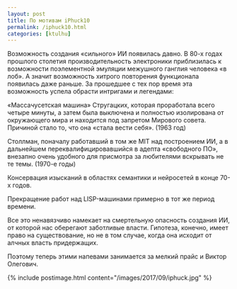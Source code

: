 ```yaml
---
layout: post
title: По мотивам iPhuck10
permalink: /iphuck10.html
categories: [ktulhu]
---
```


Возможность создания «сильного» ИИ появилась давно. В 80-х годах прошлого столетия производительность электроники приблизилась к возможности поэлементной эмуляции межушного ганглия человека «в лоб». А значит возможность хитрого повторения функционала появилась даже раньше. За прошедшее с тех пор время эта возможность успела обрасти интригами и легендами:

«Массачусетская машина» Стругацких, которая проработала всего четыре минуты, а затем была выключена и полностью изолирована от окружающего мира и находится под запретом Мирового совета. Причиной стало то, что она «стала вести себя». (1963 год)

Столлман, поначалу работавший в том же MIT над построением ИИ, а в дальнейшем переквалифицировавшийся в адепта «свободного ПО», внезапно очень удобного для присмотра за любителями вскрывать не те темы. (1970-е годы)

Консервация изысканий в областях семантики и нейросетей в конце 70-х годов.

Прекращение работ над LISP-машинами примерно в тот же период времени. 

Все это ненавязчиво намекает на смертельную опасность создания ИИ, от которой нас оберегают заботливые власти. Гипотеза, конечно, имеет право на существование, но не в том случае, когда она исходит от алчных власть придержащих. 

Поэтому теперь этими напевами занимается за мелкий прайс и Виктор Олегович.

{% include postimage.html content="/images/2017/09/iphuck.jpg" %}
